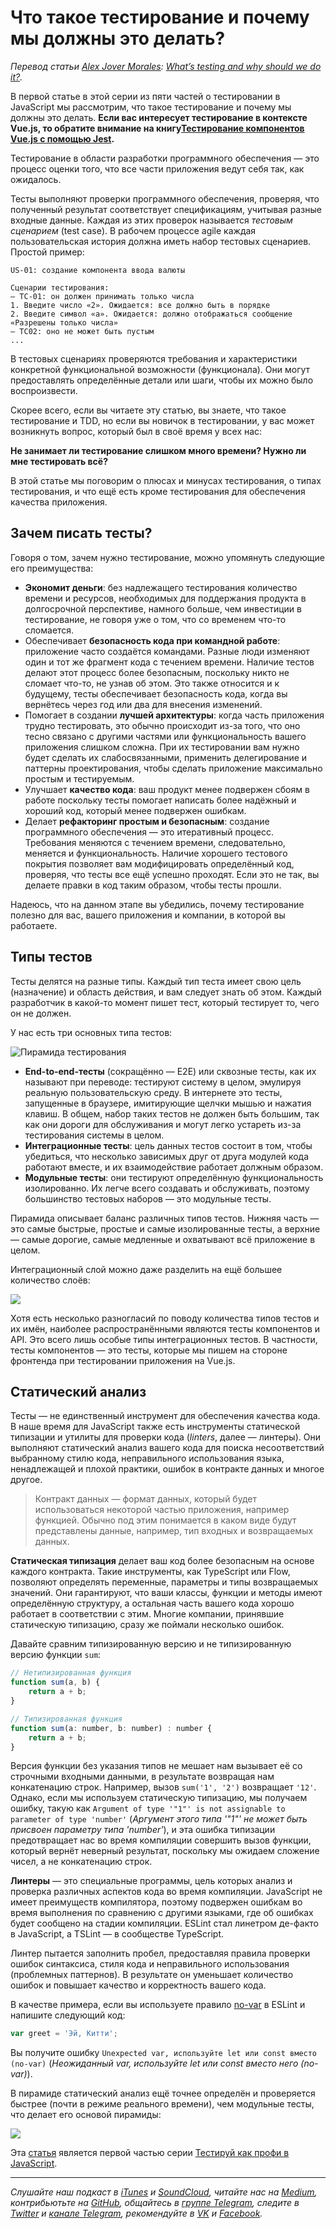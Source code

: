 # Что такое тестирование и почему мы должны это делать?

*Перевод статьи [Alex Jover Morales](https://github.com/alexjoverm): [What’s testing and why should we do it?](https://vueschool.io/articles/vuejs-tutorials/what-is-testing-and-why-should-we-do-it/).*

В первой статье в этой серии из пяти частей о тестировании в JavaScript мы рассмотрим, что такое тестирование и почему мы должны это делать. **Если вас интересует тестирование в контексте Vue.js, то обратите внимание на книгу[Тестирование компонентов Vue.js с помощью Jest](https://leanpub.com/testingvueru).**

Тестирование в области разработки программного обеспечения — это процесс оценки того, что все части приложения ведут себя так, как ожидалось.

Тесты выполняют проверки программного обеспечения, проверяя, что полученный результат соответствует спецификациям, учитывая разные входные данные. Каждая из этих проверок называется _тестовым сценарием_ (test case). В рабочем процессе agile каждая пользовательская история должна иметь набор тестовых сценариев. Простой пример:

```
US-01: создание компонента ввода валюты

Сценарии тестирования:
– TC-01: он должен принимать только числа
1. Введите число «2». Ожидается: все должно быть в порядке
2. Введите символ «a». Ожидается: должно отображаться сообщение «Разрешены только числа»
– TC02: оно не может быть пустым
...
```

В тестовых сценариях проверяются требования и характеристики конкретной функциональной возможности (функционала). Они могут предоставлять определённые детали или шаги, чтобы их можно было воспроизвести.

Скорее всего, если вы читаете эту статью, вы знаете, что такое тестирование и TDD, но если вы новичок в тестировании, у вас может возникнуть вопрос, который был в своё время у всех нас:

**Не занимает ли тестирование слишком много времени? Нужно ли мне тестировать всё?**

В этой статье мы поговорим о плюсах и минусах тестирования, о типах тестирования, и что ещё есть кроме тестирования для обеспечения качества приложения.

## Зачем писать тесты?

Говоря о том, зачем нужно тестирование, можно упомянуть следующие его преимущества:

* **Экономит деньги**: без надлежащего тестирования количество времени и ресурсов, необходимых для поддержания продукта в долгосрочной перспективе, намного больше, чем инвестиции в тестирование, не говоря уже о том, что со временем что-то сломается.
* Обеспечивает **безопасность кода при командной работе**: приложение часто создаётся командами. Разные люди изменяют один и тот же фрагмент кода с течением времени. Наличие тестов делают этот процесс более безопасным, поскольку никто не сломает что-то, не узнав об этом. Это также относится и к будущему, тесты обеспечивает безопасность кода, когда вы вернётесь через год или два для внесения изменений.
* Помогает в создании **лучшей архитектуры**: когда часть приложения трудно тестировать, это обычно происходит из-за того, что оно тесно связано с другими частями или функциональность вашего приложения слишком сложна. При их тестировании вам нужно будет сделать их слабосвязанными, применить делегирование и паттерны проектирования, чтобы сделать приложение максимально простым и тестируемым.
* Улучшает **качество кода**: ваш продукт менее подвержен сбоям в работе поскольку тесты помогает написать более надёжный и хороший код, который менее подвержен ошибкам.
* Делает **рефакторинг простым и безопасным**: создание программного обеспечения — это итеративный процесс. Требования меняются с течением времени, следовательно, меняется и функциональность. Наличие хорошего тестового покрытия позволяет вам модифицировать определённый код, проверяя, что тесты все ещё успешно проходят. Если это не так, вы делаете правки в код таким образом, чтобы тесты прошли.

Надеюсь, что на данном этапе вы убедились, почему тестирование полезно для вас, вашего приложения и компании, в которой вы работаете.

## Типы тестов

Тесты делятся на разные типы. Каждый тип теста имеет свою цель (назначение) и область действия, и вам следует знать об этом. Каждый разработчик в какой-то момент пишет тест, который тестирует то, чего он не должен.

У нас есть три основных типа тестов:

![Пирамида тестирования](https://d2mxuefqeaa7sj.cloudfront.net/s_433B9E581511F732D8D5EC55EC74B66DDCB092DE2616F77F38BDC16938E2F21F_1518536554259_pyramid_1.png)

* **End-to-end-тесты** (сокращённо — E2E) или сквозные тесты, как их называют при переводе: тестируют систему в целом, эмулируя реальную пользовательскую среду. В интернете это тесты, запущенные в браузере, имитирующие щелчки мышью и нажатия клавиш. В общем, набор таких тестов не должен быть большим, так как они дороги для обслуживания и могут легко устареть из-за тестирования системы в целом.
* **Интеграционные тесты**: цель данных тестов состоит в том, чтобы убедиться, что несколько зависимых друг от друга модулей кода работают вместе, и их взаимодействие работает должным образом.
* **Модульные тесты**: они тестируют определённую функциональность изолированно. Их легче всего создавать и обслуживать, поэтому большинство тестовых наборов — это модульные тесты.

Пирамида описывает баланс различных типов тестов. Нижняя часть — это самые быстрые, простые и самые изолированные тесты, а верхние — самые дорогие, самые медленные и охватывают всё приложение в целом.

Интеграционный слой можно даже разделить на ещё большее количество слоёв:

![](https://d2mxuefqeaa7sj.cloudfront.net/s_433B9E581511F732D8D5EC55EC74B66DDCB092DE2616F77F38BDC16938E2F21F_1518537976433_pyramid_2.png)

Хотя есть несколько разногласий по поводу количества типов тестов и их имён, наиболее распространёнными являются тесты компонентов и API. Это всего лишь особые типы интеграционных тестов. В частности, тесты компонентов — это тесты, которые мы пишем на стороне фронтенда при тестировании приложения на Vue.js.

## Статический анализ

Тесты — не единственный инструмент для обеспечения качества кода. В наше время для JavaScript также есть инструменты статической типизации и утилиты для проверки кода (*linters*, далее — линтеры). Они выполняют статический анализ вашего кода для поиска несоответствий выбранному стилю кода, неправильного использования языка, ненадлежащей и плохой практики, ошибок в контракте данных и многое другое.

> Контракт данных — формат данных, который будет использоваться некоторой частью приложения, например функцией. Обычно под этим понимается в каком виде будут представлены данные, например, тип входных и возвращаемых данных.

**Статическая типизация** делает ваш код более безопасным на основе каждого контракта. Такие инструменты, как TypeScript или Flow, позволяют определять переменные, параметры и типы возвращаемых значений. Они гарантируют, что ваши классы, функции и методы имеют определённую структуру, а остальная часть вашего кода хорошо работает в соответствии с этим. Многие компании, принявшие статическую типизацию, сразу же поймали несколько ошибок.

Давайте сравним типизированную версию и не типизированную версию функции `sum`:

```javascript
// Нетипизированная функция
function sum(a, b) {
    return a + b;
}

// Типизированная функция
function sum(a: number, b: number) : number {
    return a + b;
}
```

Версия функции без указания типов не мешает нам вызывает её со строчными входными данными, в результате возвращая нам конкатенацию строк. Например, вызов `sum('1', '2')` возвращает `'12'`. Однако, если мы используем статическую типизацию, мы получаем ошибку, такую как `Argument of type '"1"' is not assignable to parameter of type 'number'` (*Аргумент этого типа '"1"' не может быть присвоен параметру типа 'number'*), и эта ошибка типизации предотвращает нас во время компиляции совершить вызов функции, который вернёт неверный результат, поскольку мы ожидаем сложение чисел, а не конкатенацию строк.

**Линтеры** — это специальные программы, цель которых анализ и проверка различных аспектов кода во время компиляции. JavaScript не имеет преимуществ компилятора, поэтому подвержен ошибкам во время выполнения по сравнению с другими языками, где об ошибках будет сообщено на стадии компиляции. ESLint стал линетром де-факто в JavaScript, а TSLint — в сообществе TypeScript.

Линтер пытается заполнить пробел, предоставляя правила проверки ошибок синтаксиса, стиля кода и неправильного использования (проблемных паттернов). В результате он уменьшает количество ошибок и повышает качество и корректность вашего кода.

В качестве примера, если вы используете правило [no-var](https://eslint.org/docs/rules/no-var) в ESLint и напишите следующий код:

```javascript
var greet = 'Эй, Китти';
```

Вы получите ошибку `Unexpected var, используйте let или const вместо (no-var)` (*Неожиданный var, используйте let или const вместо него (no-var)*).

В пирамиде статический анализ ещё точнее определён и проверяется быстрее (почти в режиме реального времени), чем модульные тесты, что делает его основой пирамиды:

![](https://d2mxuefqeaa7sj.cloudfront.net/s_433B9E581511F732D8D5EC55EC74B66DDCB092DE2616F77F38BDC16938E2F21F_1518538971595_pyramid_3.png)

Эта [статья](https://vueschool.io/articles/vuejs-tutorials/what-is-testing-and-why-should-we-do-it/) является первой частью серии [Тестируй как профи в JavaScript](https://vueschool.io/articles/series/testing-like-a-pro-in-javascript/).

- - - -

*Слушайте наш подкаст в [iTunes](https://itunes.apple.com/ru/podcast/девшахта/id1226773343) и [SoundCloud](https://soundcloud.com/devschacht), читайте нас на [Medium](https://medium.com/devschacht), контрибьютьте на [GitHub](https://github.com/devSchacht), общайтесь в [группе Telegram](https://t.me/devSchacht), следите в [Twitter](https://twitter.com/DevSchacht) и [канале Telegram](https://t.me/devSchachtChannel), рекомендуйте в [VK](https://vk.com/devschacht) и [Facebook](https://www.facebook.com/devSchacht).*
